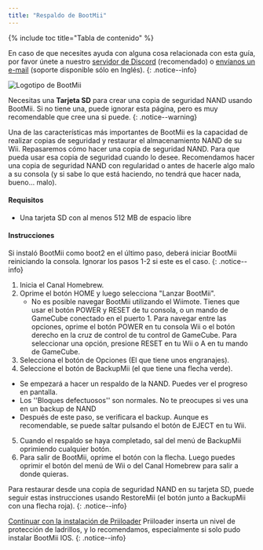 ```yaml
---
title: "Respaldo de BootMii"
---
```


{% include toc title="Tabla de contenido" %}

En caso de que necesites ayuda con alguna cosa relacionada con esta guía, por favor únete a nuestro [servidor de Discord](https://discord.gg/b4Y7jfD) (recomendado) o [envíanos un e-mail](mailto:support@riiconnect24.net) (soporte disponible sólo en Inglés).
{: .notice--info}

![Logotipo de BootMii](/images/bootmii.png)

Necesitas una **Tarjeta SD** para crear una copia de seguridad NAND usando BootMii. Si no tiene una, puede ignorar esta página, pero es muy recomendable que cree una si puede.
{: .notice--warning}

Una de las características más importantes de BootMii es la capacidad de realizar copias de seguridad y restaurar el almacenamiento NAND de su Wii. Repasaremos cómo hacer una copia de seguridad NAND. Para que pueda usar esa copia de seguridad cuando lo desee. Recomendamos hacer una copia de seguridad NAND con regularidad o antes de hacerle algo malo a su consola (y si sabe lo que está haciendo, no tendrá que hacer nada, bueno... malo).

#### Requisitos
* Una tarjeta SD con al menos 512 MB de espacio libre

#### Instrucciones
Si instaló BootMii como boot2 en el último paso, deberá iniciar BootMii reiniciando la consola. Ignorar los pasos 1-2 si este es el caso.
{: .notice--info}
1. Inicia el Canal Homebrew.
2. Oprime el botón HOME y luego selecciona "Lanzar BootMii".
   - No es posible navegar BootMii utilizando el Wiimote. Tienes que usar el botón POWER y RESET de tu consola, o un mando de GameCube conectado en el puerto 1. Para navegar entre las opciones, oprime el botón POWER en tu consola Wii o el botón derecho en la cruz de control de tu control de GameCube. Para seleccionar una opción, presione RESET en tu Wii o A en tu mando de GameCube.
3. Selecciona el botón de Opciones (El que tiene unos engranajes).
4. Seleccione el botón de BackupMii (el que tiene una flecha verde).
- Se empezará a hacer un respaldo de la NAND. Puedes ver el progreso en pantalla.
- Los ''Bloques defectuosos'' son normales. No te preocupes si ves una en un backup de NAND
- Después de este paso, se verificara el backup. Aunque es recomendable, se puede saltar pulsando el botón de EJECT en tu Wii.
5. Cuando el respaldo se haya completado, sal del menú de BackupMii oprimiendo cualquier botón.
6. Para salir de BootMii, oprime el botón con la flecha. Luego puedes oprimir el botón del menú de Wii o del Canal Homebrew para salir a donde quieras.

Para restaurar desde una copia de seguridad NAND en su tarjeta SD, puede seguir estas instrucciones usando RestoreMii (el botón junto a BackupMii con una flecha roja).
{: .notice--info}

[Continuar con la instalación de Priiloader](priiloader) Priiloader inserta un nivel de protección de ladrillos, y lo recomendamos, especialmente si solo pudo instalar BootMii IOS.
{: .notice--info}
